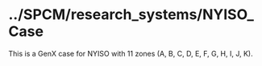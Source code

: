 # ../SPCM/research_systems/NYISO_Case

This is a GenX case for NYISO with 11 zones (A, B, C, D, E, F, G, H, I, J, K).